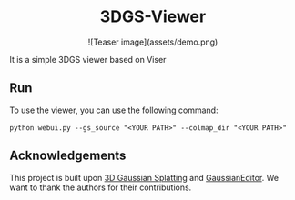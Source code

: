 <div align="center">
    <h1>3DGS-Viewer</h1>
    ![Teaser image](assets/demo.png)
</div>


It is a simple 3DGS viewer based on Viser

## Run
To use the viewer, you can use the following command:
```
python webui.py --gs_source "<YOUR PATH>" --colmap_dir "<YOUR PATH>"
```

## Acknowledgements

This project is built upon [3D Gaussian Splatting](https://github.com/graphdeco-inria/gaussian-splatting) and [GaussianEditor](https://github.com/buaacyw/GaussianEditor). We want to thank the authors for their contributions.